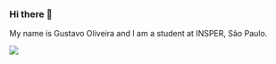 ### Hi there 👋
My name is Gustavo Oliveira and I am a student at INSPER, São Paulo.

![](https://github-readme-stats.vercel.app/api?username=gustavoeso&show_icons=true)
